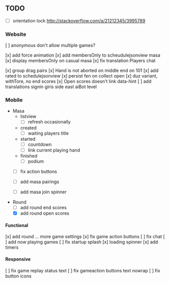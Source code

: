 ## TODO

- [ ] orientation lock http://stackoverflow.com/a/21212345/3995789

### Website

[ ] anonymous don't allow multiple games?

[x] add force animation
[x] add membersOnly to scheudulejsonview masa
[x] display membersOnly on casual masa
[x] fix translation Players chat

[x] group drag pairs
[x] Hand is not aborted on middle end on 101
[x] add rated to schedulejsonview
[x] persist fen on collect open
[x] duz variant, withTore, no end scores
[x] Open scores doesn't link data-hint
[ ] add translations
  signin giris
  side east
  aiBot level

### Mobile

* Masa
  * listview
    - [ ] refresh occasionally
  * created
    - [ ] waiting players title
  * started
    - [ ] countdown
    - [ ] link current playing hand
  * finished
    - [ ] podium

  - [ ] fix action buttons
  - [ ] add masa pairings
  - [ ] add masa join spinner


* Round
  - [ ] add round end scores
  - [x] add round open scores

#### Functional
  [x] add round ... more game settings
  [x] fix game action buttons
  [ ] fix chat
  [ ] add now playing games
  [ ] fix startup splash
  [x] loading spinner
  [x] add timers

  #### Responsive
  [ ] fix game replay status text
  [ ] fix gameaction buttons text nowrap
  [ ] fix button icons
